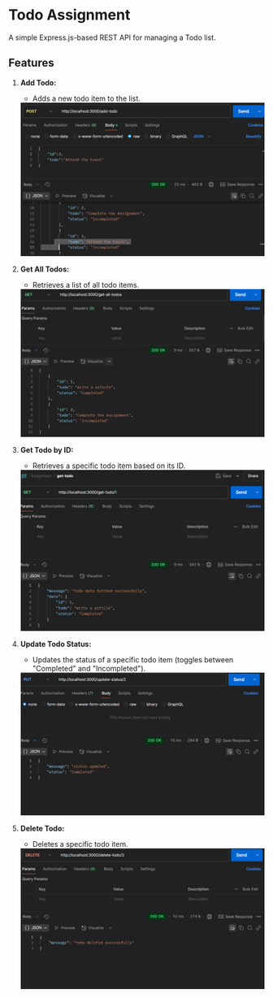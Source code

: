# Todo Assignment

A simple Express.js-based REST API for managing a Todo list.

## Features

1. **Add Todo:**  
   - Adds a new todo item to the list.  
   <img src="Postman_Testing/add_todo.png" alt="Add Todo" width="500">

2. **Get All Todos:**  
   - Retrieves a list of all todo items.  
   <img src="Postman_Testing/get_all_todo.png" alt="Get All Todos" width="500">
  
3. **Get Todo by ID:**  
   - Retrieves a specific todo item based on its ID.  
   <img src="Postman_Testing/get_todo_by_id.png" alt="Get Todo by ID" width="500">

4. **Update Todo Status:**  
   - Updates the status of a specific todo item (toggles between "Completed" and "Incompleted").  
   <img src="Postman_Testing/update_status.png" alt="Update Todo Status" width="500">
 
5. **Delete Todo:**  
   - Deletes a specific todo item.  
   <img src="Postman_Testing/delete_todo.png" alt="Delete Todo" width="500">
